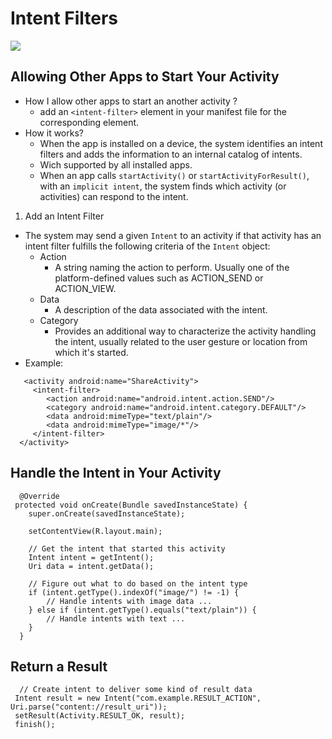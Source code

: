 # Intent Filters
![](https://google-developer-training.github.io/android-developer-fundamentals-course-concepts-v2/images/2-3-c-implicit-intents/implicit-intent.png)
## Allowing Other Apps to Start Your Activity

- How I allow other apps to start an another  activity ?
  -  add an `<intent-filter>` element in your manifest file for the corresponding <activity> element.
- How it works?
  - When the app is installed on a device, the system identifies an intent filters and adds the information to an internal catalog of intents.
  - Wich supported by all installed apps.
  - When an app calls `startActivity()` or `startActivityForResult()`, with an `implicit intent`, the system finds which activity (or activities) can respond to the intent.
1. Add an Intent Filter 
  - The system may send a given `Intent` to an activity if that activity has an intent filter fulfills the following criteria of the `Intent` object:
    - Action
      - A string naming the action to perform. Usually one of the platform-defined values such as ACTION_SEND or ACTION_VIEW.
    - Data
      - A description of the data associated with the intent.
    - Category
      - Provides an additional way to characterize the activity handling the intent, usually related to the user gesture or location from which it's started.
- Example: 
```
   <activity android:name="ShareActivity">
     <intent-filter>
        <action android:name="android.intent.action.SEND"/>
        <category android:name="android.intent.category.DEFAULT"/>
        <data android:mimeType="text/plain"/>
        <data android:mimeType="image/*"/>
     </intent-filter>
  </activity>
```
## Handle the Intent in Your Activity
```
  @Override
 protected void onCreate(Bundle savedInstanceState) {
    super.onCreate(savedInstanceState);

    setContentView(R.layout.main);

    // Get the intent that started this activity
    Intent intent = getIntent();
    Uri data = intent.getData();

    // Figure out what to do based on the intent type
    if (intent.getType().indexOf("image/") != -1) {
        // Handle intents with image data ...
    } else if (intent.getType().equals("text/plain")) {
        // Handle intents with text ...
    }
  }
```
## Return a Result
```
  // Create intent to deliver some kind of result data
 Intent result = new Intent("com.example.RESULT_ACTION", Uri.parse("content://result_uri"));
 setResult(Activity.RESULT_OK, result);
 finish();
```
#
